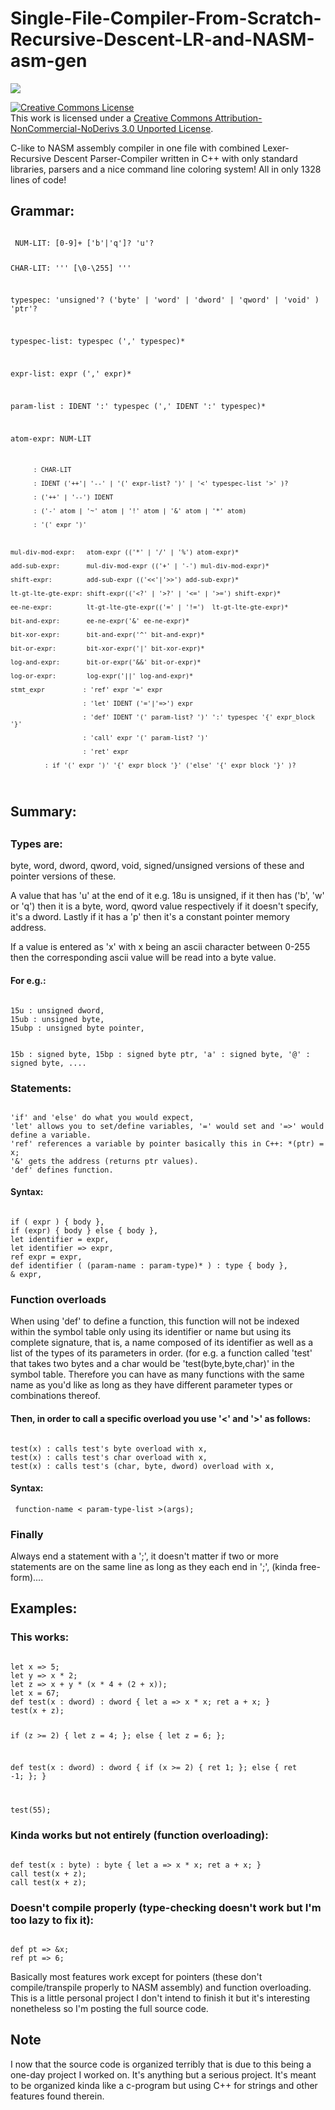 # Single-File-Compiler-From-Scratch-Recursive-Descent-LR-and-NASM-asm-gen

<img src="view.png">

<a rel="license" href="http://creativecommons.org/licenses/by-nc-nd/3.0/"><img alt="Creative Commons License" style="border-width:0" src="https://i.creativecommons.org/l/by-nc-nd/3.0/88x31.png" /></a><br />This work is licensed under a <a rel="license" href="http://creativecommons.org/licenses/by-nc-nd/3.0/">Creative Commons Attribution-NonCommercial-NoDerivs 3.0 Unported License</a>.

<p>
C-like to NASM assembly compiler in one file with combined Lexer- Recursive Descent Parser-Compiler written in C++ with only standard libraries, parsers and a nice command line coloring system!
All in only 1328 lines of code!
</p>

<h2> Grammar: </h2>
<code>
 NUM-LIT: [0-9]+ ['b'|'q']? 'u'?
 
 CHAR-LIT: '\'' [\0-\255] '\''
 
 typespec: 'unsigned'? ('byte' | 'word' | 'dword' | 'qword' | 'void' ) 'ptr'?
 
 typespec-list: typespec (',' typespec)*
 
 expr-list: expr (',' expr)*
 
 param-list : IDENT ':' typespec (',' IDENT ':' typespec)*
 

 atom-expr: NUM-LIT
 
		  : CHAR-LIT
		  
		  : IDENT ('++'| '--' | '(' expr-list? ')' | '<' typespec-list '>' )?
		  
		  : ('++' | '--') IDENT
		  
		  : ('-' atom | '~' atom | '!' atom | '&' atom | '*' atom)
		  
		  : '(' expr ')'
		  


	mul-div-mod-expr:   atom-expr (('*' | '/' | '%') atom-expr)*
	
	add-sub-expr:       mul-div-mod-expr (('+' | '-') mul-div-mod-expr)*
	
	shift-expr:         add-sub-expr (('<<'|'>>') add-sub-expr)*
	
	lt-gt-lte-gte-expr: shift-expr(('<?' | '>?' | '<=' | '>=') shift-expr)*
	
	ee-ne-expr:         lt-gt-lte-gte-expr(('=' | '!=')  lt-gt-lte-gte-expr)*
	
	bit-and-expr:       ee-ne-expr('&' ee-ne-expr)*
	
	bit-xor-expr:       bit-and-expr('^' bit-and-expr)*
	
	bit-or-expr:        bit-xor-expr('|' bit-xor-expr)*
	
	log-and-expr:       bit-or-expr('&&' bit-or-expr)*
	
	log-or-expr:        log-expr('||' log-and-expr)*
	
	stmt_expr		   : 'ref' expr '=' expr
	
					   : 'let' IDENT ('='|'=>') expr
					   
					   : 'def' IDENT '(' param-list? ')' ':' typespec '{' expr_block '}'
					   
					   : 'call' expr '(' param-list? ')'
					   
					   : 'ret' expr
					   
             : if '(' expr ')' '{' expr_block '}' ('else' '{' expr_block '}' )?
</code>      

<h2> Summary: <h2>
	
<h3> Types are: </h3>
<p>
byte, word, dword, qword, void,
signed/unsigned versions of these and pointer versions of these.

A value that has 'u' at the end of it e.g. 18u is unsigned, if it then has ('b', 'w' or 'q') then it is a byte, word, qword value 
respectively if it doesn't specify, it's a dword. Lastly if it has a 'p' then it's a constant pointer memory address.

If a value is entered as 'x' with x being an ascii character between 0-255 then the corresponding ascii value will be read into a byte value.
</p>

<h4>
For e.g.:
</h4>
<code>
15u : unsigned dword,
15ub : unsigned byte,
15ubp : unsigned byte pointer,

15b : signed byte,
15bp : signed byte ptr,
'a' : signed byte,
'@' : signed byte,
....
</code>
	
<h3> Statements: </h3> 
<code>
'if' and 'else' do what you would expect,
'let' allows you to set/define variables, '=' would set and '=>' would define a variable.
'ref' references a variable by pointer basically this in C++: *(ptr) = x;
'&' gets the address (returns ptr values).
'def' defines function.
</code>
<h4>Syntax:</h4>
<code>
if ( expr ) { body },
if (expr) { body } else { body },
let identifier = expr,
let identifier => expr,
ref expr = expr,
def identifier ( (param-name : param-type)* ) : type { body },
& expr,
</code>

<h3> Function overloads </h3>
<p>
When using 'def' to define a function, this function will not be indexed within the symbol table only using its identifier or name but using its complete signature, that is, a name composed of its identifier as well as a list of the types of its parameters in order. (for e.g. a function called 'test' that takes two bytes and a char would be 'test(byte,byte,char)' in the symbol table. Therefore you can have as many functions with the same name as you'd like as long as they have different parameter types or combinations thereof.
</p>

<h4>
Then, in order to call a specific overload you use '<' and '>' as follows:
</h4>

<code>
test<byte>(x) : calls test's byte overload with x,
test<char>(x) : calls test's char overload with x,
test<char, byte, dword>(x) : calls test's (char, byte, dword) overload with x,
</code>
<h4> Syntax: </h4>
<code> function-name < param-type-list >(args); </code>

<h3> Finally </h3>
<p>
Always end a statement with a ';', it doesn't matter if two or more statements are on the same line as long as they each end in ';',
(kinda free-form)....
</p>
<h2> Examples: </h2>

<h3> This works: </h3>

<code>
let x => 5;
let y => x * 2;
let z => x + y * (x * 4 + (2 + x));
let x = 67;
def test(x : dword) : dword { let a => x * x; ret a + x; }
test(x + z);

if (z >= 2) { let z = 4; };
else { let z = 6; };

def test(x : dword) : dword 
{ 
  if (x >= 2) { 
    ret 1; 
  };
  else { 
    ret -1; 
  }; 
}

test(55);
</code>

<h3> Kinda works but not entirely (function overloading): </h3>
<code>
def test(x : byte) : byte { let a => x * x; ret a + x; }
call test<byte>(x + z);
call test<dword>(x + z);
</code>
	
<h3> Doesn't compile properly (type-checking doesn't work but I'm too lazy to fix it): </h3>
<code>
def pt => &x;
ref pt => 6;
</code>

<p>
Basically most features work except for pointers (these don't compile/transpile properly to NASM assembly) and function overloading.
This is a little personal project I don't intend to finish it but it's interesting nonetheless so I'm posting the full source code.
</p>


<h2> Note </h2>
<p> I now that the source code is organized terribly that is due to this being a one-day project I worked on. It's anything but a serious project. It's meant to be organized kinda like a c-program but using C++ for strings and other features found therein. </p>
